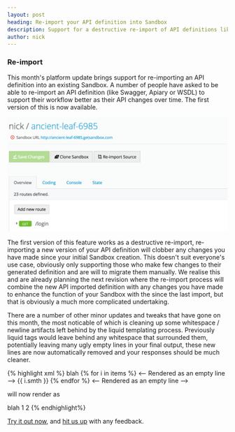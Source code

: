 ```yaml
---
layout: post
heading: Re-import your API definition into Sandbox
description: Support for a destructive re-import of API definitions like Swagger & Apiary into Sandbox, as well as some more tweaks to give better formatted template responses.
author: nick
---
```


### Re-import

This month's platform update brings support for re-importing an API definition into an existing Sandbox. A number of people have asked to be able to re-import an API definition (like Swagger, Apiary or WSDL) to support their workflow better as their API changes over time. The first version of this is now available.

<img src="/lib/images/2015_05_11_reimport.png" />

The first version of this feature works as a destructive re-import, re-importing a new version of your API definition will clobber any changes you have made since your initial Sandbox creation. This doesn't suit everyone's use case, obviously only supporting those who make few changes to their generated definition and are will to migrate them manually. We realise this and are already planning the next revision where the re-import process will combine the new API imported definition with any changes you have made to enhance the function of your Sandbox with the since the last import, but that is obviously a much more complicated undertaking.

There are a number of other minor updates and tweaks that have gone on this month, the most noticable of which is cleaning up some whitespace / newline artifacts left behind by the liquid templating process. Previously liquid tags would leave behind any whitespace that surrounded them, potentially leaving many ugly empty lines in your final output, these new lines are now automatically removed and your responses should be much cleaner.

{% highlight xml %}
<some>
    <item>blah</item>
    \{\% for i in items %\} <-- Rendered as an empty line -->
    <value>{{ i.smth }}</value>
    \{\% endfor %\} <-- Rendered as an empty line -->
</some>

will now render as

<some>
    <item>blah</item>
    <value>1</value>
    <value>2</value>
</some>
{% endhighlight%}

[Try it out now](https://getsandbox.com), and [hit us up](https://twitter.com/_getsandbox) with any feedback.